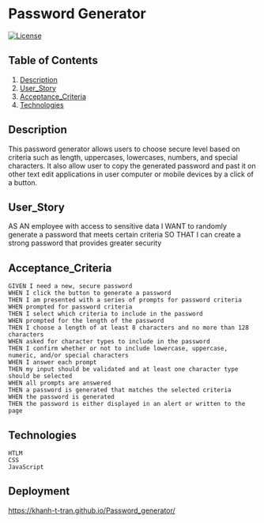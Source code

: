 # Password Generator
[![License](https://img.shields.io/badge/License-Apache_2.0-blue.svg)](https://opensource.org/licenses/Apache-2.0)

## Table of Contents
1. [Description](#Description)
2. [User_Story](#User_Story)
3. [Acceptance_Criteria](#Acceptance_Criteria)
4. [Technologies](#Technologies)

## Description
This password generator allows users to choose secure level based on criteria such as length, uppercases, lowercases, numbers, and special characters. It also allow user to copy the generated password and past it on other text edit applications in user computer or mobile devices by a click of a button.

## User_Story
AS AN employee with access to sensitive data
I WANT to randomly generate a password that meets certain criteria
SO THAT I can create a strong password that provides greater security

## Acceptance_Criteria
```
GIVEN I need a new, secure password
WHEN I click the button to generate a password
THEN I am presented with a series of prompts for password criteria
WHEN prompted for password criteria
THEN I select which criteria to include in the password
WHEN prompted for the length of the password
THEN I choose a length of at least 8 characters and no more than 128 characters
WHEN asked for character types to include in the password
THEN I confirm whether or not to include lowercase, uppercase, numeric, and/or special characters
WHEN I answer each prompt
THEN my input should be validated and at least one character type should be selected
WHEN all prompts are answered
THEN a password is generated that matches the selected criteria
WHEN the password is generated
THEN the password is either displayed in an alert or written to the page
```

## Technologies
```
HTLM
CSS
JavaScript
```

## Deployment
https://khanh-t-tran.github.io/Password_generator/